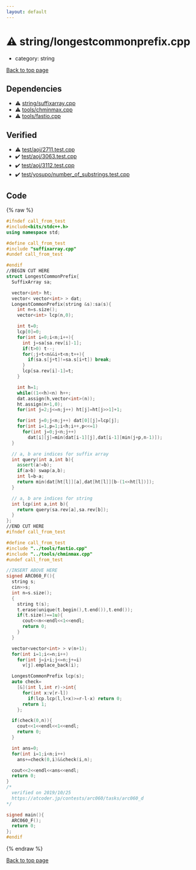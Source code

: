 ```yaml
---
layout: default
---
```


<!-- mathjax config similar to math.stackexchange -->
<script type="text/javascript" async
  src="https://cdnjs.cloudflare.com/ajax/libs/mathjax/2.7.5/MathJax.js?config=TeX-MML-AM_CHTML">
</script>
<script type="text/x-mathjax-config">
  MathJax.Hub.Config({
    TeX: { equationNumbers: { autoNumber: "AMS" }},
    tex2jax: {
      inlineMath: [ ['$','$'] ],
      processEscapes: true
    },
    "HTML-CSS": { matchFontHeight: false },
    displayAlign: "left",
    displayIndent: "2em"
  });
</script>

<script type="text/javascript" src="https://cdnjs.cloudflare.com/ajax/libs/jquery/3.4.1/jquery.min.js"></script>
<script src="https://cdn.jsdelivr.net/npm/jquery-balloon-js@1.1.2/jquery.balloon.min.js" integrity="sha256-ZEYs9VrgAeNuPvs15E39OsyOJaIkXEEt10fzxJ20+2I=" crossorigin="anonymous"></script>
<script type="text/javascript" src="../../assets/js/copy-button.js"></script>
<link rel="stylesheet" href="../../assets/css/copy-button.css" />


# :warning: string/longestcommonprefix.cpp
* category: string


<a href="../../index.html">Back to top page</a>



## Dependencies
* :warning: <a href="suffixarray.cpp.html">string/suffixarray.cpp</a>
* :warning: <a href="../tools/chminmax.cpp.html">tools/chminmax.cpp</a>
* :warning: <a href="../tools/fastio.cpp.html">tools/fastio.cpp</a>


## Verified
* :warning: <a href="../../verify/test/aoj/2711.test.cpp.html">test/aoj/2711.test.cpp</a>
* :heavy_check_mark: <a href="../../verify/test/aoj/3063.test.cpp.html">test/aoj/3063.test.cpp</a>
* :heavy_check_mark: <a href="../../verify/test/aoj/3112.test.cpp.html">test/aoj/3112.test.cpp</a>
* :heavy_check_mark: <a href="../../verify/test/yosupo/number_of_substrings.test.cpp.html">test/yosupo/number_of_substrings.test.cpp</a>


## Code
{% raw %}
```cpp
#ifndef call_from_test
#include<bits/stdc++.h>
using namespace std;

#define call_from_test
#include "suffixarray.cpp"
#undef call_from_test

#endif
//BEGIN CUT HERE
struct LongestCommonPrefix{
  SuffixArray sa;

  vector<int> ht;
  vector< vector<int> > dat;
  LongestCommonPrefix(string &s):sa(s){
    int n=s.size();
    vector<int> lcp(n,0);

    int t=0;
    lcp[0]=0;
    for(int i=0;i<n;i++){
      int j=sa[sa.rev[i]-1];
      if(t>0) t--;
      for(;j+t<n&&i+t<n;t++){
        if(sa.s[j+t]!=sa.s[i+t]) break;
      }
      lcp[sa.rev[i]-1]=t;
    }

    int h=1;
    while((1<<h)<n) h++;
    dat.assign(h,vector<int>(n));
    ht.assign(n+1,0);
    for(int j=2;j<=n;j++) ht[j]=ht[j>>1]+1;

    for(int j=0;j<n;j++) dat[0][j]=lcp[j];
    for(int i=1,p=1;i<h;i++,p<<=1)
      for(int j=0;j<n;j++)
        dat[i][j]=min(dat[i-1][j],dat[i-1][min(j+p,n-1)]);
  }

  // a, b are indices for suffix array
  int query(int a,int b){
    assert(a!=b);
    if(a>b) swap(a,b);
    int l=b-a;
    return min(dat[ht[l]][a],dat[ht[l]][b-(1<<ht[l])]);
  }

  // a, b are indices for string
  int lcp(int a,int b){
    return query(sa.rev[a],sa.rev[b]);
  }
};
//END CUT HERE
#ifndef call_from_test

#define call_from_test
#include "../tools/fastio.cpp"
#include "../tools/chminmax.cpp"
#undef call_from_test

//INSERT ABOVE HERE
signed ARC060_F(){
  string s;
  cin>>s;
  int n=s.size();
  {
    string t(s);
    t.erase(unique(t.begin(),t.end()),t.end());
    if(t.size()==1u){
      cout<<n<<endl<<1<<endl;
      return 0;
    }
  }

  vector<vector<int> > v(n+1);
  for(int i=1;i<=n;i++)
    for(int j=i+i;j<=n;j+=i)
      v[j].emplace_back(i);

  LongestCommonPrefix lcp(s);
  auto check=
    [&](int l,int r)->int{
      for(int x:v[r-l])
        if(lcp.lcp(l,l+x)>=r-l-x) return 0;
      return 1;
    };

  if(check(0,n)){
    cout<<1<<endl<<1<<endl;
    return 0;
  }

  int ans=0;
  for(int i=1;i<n;i++)
    ans+=check(0,i)&&check(i,n);

  cout<<2<<endl<<ans<<endl;
  return 0;
}
/*
  verified on 2019/10/25
  https://atcoder.jp/contests/arc060/tasks/arc060_d
*/

signed main(){
  ARC060_F();
  return 0;
};
#endif

```
{% endraw %}

<a href="../../index.html">Back to top page</a>

